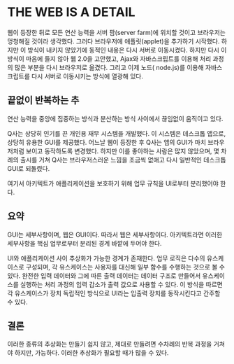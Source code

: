 # THE WEB IS A DETAIL

웹이 등장한 뒤로 모든 연산 능력을 서버 팜(server farm)에 위치할 것이고 브라우저는 멍청해질 것이라 생각했다. 그러다 브라우저에 애플릿(applet)을 추가하기 시작했다. 하지만 이 방식이 내키지 않았기에
동적인 내용은 다시 서버로 이동시켰다. 하지만 다시 이 방식이 마음에 들지 않아 웹 2.0을 고안했고, Ajax와 자바스크립트를 이용해 처리 과정의 많은 부분을 다시 브라우저로 옮겼다. 그리고 이제 노드(
node.js)를 이용해 자바스크립트를 다시 서버로 이동시키는 방식에 열광해 있다.

## 끝없이 반복하는 추

연산 능력을 중앙에 집중하는 방식과 분산하는 방식 사이에서 끊임없이 움직이고 있다.

Q사는 상당히 인기를 끈 개인용 재무 시스템을 개발했다. 이 시스템은 데스크톱 앱으로, 상당히 유용한 GUI를 제공했다. 어느날 웹이 등장한 후 Q사는 앱의 GUI가 마치 브라우저처럼 보이고 동작하도록 변경했다.
하지만 이를 좋아하는 사람은 많지 않았으며, 몇 차례의 출시를 거쳐 Q사는 브라우저스러운 느낌을 조금씩 없애고 다시 일반적인 데스크톱 GUI로 되돌렸다.

여기서 아키텍트가 애플리케이션을 보호하기 위해 업무 규칙을 UI로부터 분리했어야 한다.

## 요약

GUI는 세부사항이며, 웹은 GUI이다. 따라서 웹은 세부사항이다. 아키텍트라면 이러한 세부사항을 핵심 업무로부터 분리된 경계 바깥에 두어야 한다.

UI와 애플리케이션 사이 추상화가 가능한 경계가 존재한다. 업무 로직은 다수의 유스케이스로 구성되며, 각 유스케이스는 사용자를 대신해 일부 함수를 수행하는 것으로 볼 수 있다. 완전한 입력 데이터와 그에 따른 출력
데이터는 데이터 구조로 만들어서 유스케이스를 실행하는 처리 과정의 입력 갑소가 출력 값으로 사용할 수 있다. 이 방식을 따르면 각 유스케이스가 장치 독립적인 방식으로 UI라는 입출력 장치를 동작시킨다고 간주할 수
있다.

## 결론

이러한 종류의 추상화는 만들기 쉽지 않고, 제대로 만들려면 수차례의 반복 과정을 거쳐야 하지만, 가능하다. 이러한 추상화가 필요할 때가 많을 수 있다. 